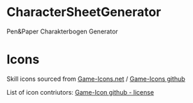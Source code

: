 # CharacterSheetGenerator
Pen&amp;Paper Charakterbogen Generator

# Icons
Skill icons sourced from [Game-Icons.net](https://game-icons.net/) / [Game-Icons github](https://github.com/game-icons/icons)

List of icon contriutors: [Game-Icon github - license](https://github.com/game-icons/icons/blob/master/license.txt)
